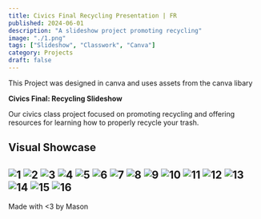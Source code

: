 ```yaml
---
title: Civics Final Recycling Presentation | FR  
published: 2024-06-01  
description: "A slideshow project promoting recycling"  
image: "./1.png"  
tags: ["Slideshow", "Classwork", "Canva"]  
category: Projects  
draft: false
---
```

This Project was designed in canva and uses assets from the canva libary

**Civics Final: Recycling Slideshow**

Our civics class project focused on promoting recycling and offering resources for learning how to properly recycle your trash.

## Visual Showcase

![1](https://github.com/11ason/Sitefiles/blob/main/Civics%20recycling%20presentation/1.png?raw=true)
![2](https://github.com/11ason/Sitefiles/blob/main/Civics%20recycling%20presentation/2.png?raw=true)
![3](https://github.com/11ason/Sitefiles/blob/main/Civics%20recycling%20presentation/3.png?raw=true)
![4](https://github.com/11ason/Sitefiles/blob/main/Civics%20recycling%20presentation/4.png?raw=true)
![5](https://github.com/11ason/Sitefiles/blob/main/Civics%20recycling%20presentation/5.png?raw=true)
![6](https://github.com/11ason/Sitefiles/blob/main/Civics%20recycling%20presentation/6.png?raw=true)
![7](https://github.com/11ason/Sitefiles/blob/main/Civics%20recycling%20presentation/7.png?raw=true)
![8](https://github.com/11ason/Sitefiles/blob/main/Civics%20recycling%20presentation/8.png?raw=true)
![9](https://github.com/11ason/Sitefiles/blob/main/Civics%20recycling%20presentation/9.png?raw=true)
![10](https://github.com/11ason/Sitefiles/blob/main/Civics%20recycling%20presentation/10.png?raw=true)
![11](https://github.com/11ason/Sitefiles/blob/main/Civics%20recycling%20presentation/11.png?raw=true)
![12](https://github.com/11ason/Sitefiles/blob/main/Civics%20recycling%20presentation/12.png?raw=true)
![13](https://github.com/11ason/Sitefiles/blob/main/Civics%20recycling%20presentation/13.png?raw=true)
![14](https://github.com/11ason/Sitefiles/blob/main/Civics%20recycling%20presentation/14.png?raw=true)
![15](https://github.com/11ason/Sitefiles/blob/main/Civics%20recycling%20presentation/15.png?raw=true)
![16](https://github.com/11ason/Sitefiles/blob/main/Civics%20recycling%20presentation/16.png?raw=true)
---

Made with <3 by Mason